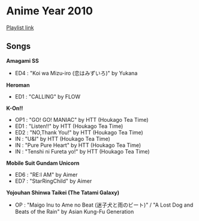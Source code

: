 # Anime Year 2010

[Playlist link](https://open.spotify.com/user/fz230568w0ccmom2dg3zvxq1h/playlist/3lWKoqSb4yyj6xYeDoyAUn?si=PQxVvgDDTKazaWyLArcmxQ)

## Songs

**Amagami SS**
* ED4 : "Koi wa Mizu-iro (恋はみずいろ)" by Yukana

**Heroman**
* ED1 : "CALLING" by FLOW

**K-On!!**
* OP1 : "GO! GO! MANIAC" by HTT (Houkago Tea Time)
* ED1 : "Listen!!" by HTT (Houkago Tea Time)
* ED2 : "NO,Thank You!" by HTT (Houkago Tea Time)
* IN : "U&I" by HTT (Houkago Tea Time)
* IN : "Pure Pure Heart" by HTT (Houkago Tea Time)
* IN : "Tenshi ni Fureta yo!" by HTT (Houkago Tea Time)

**Mobile Suit Gundam Unicorn**
* ED6 : "RE:I AM" by Aimer
* ED7 : "StarRingChild" by Aimer 

**Yojouhan Shinwa Taikei (The Tatami Galaxy)**
* OP : "Maigo Inu to Ame no Beat (迷子犬と雨のビート)" / "A Lost Dog and Beats of the Rain" by Asian Kung-Fu Generation